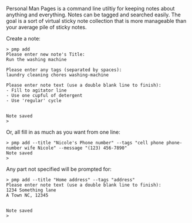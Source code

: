 Personal Man Pages is a command line utiltiy for keeping notes about anything and everything. Notes can be tagged and searched easily.
The goal is a sort of virtual sticky note collection that is more manageable than your average pile of sticky notes.

Create a note:

    > pmp add
    Please enter new note's Title:
    Run the washing machine

    Please enter any tags (separated by spaces):
    laundry cleaning chores washing-machine

    Please enter note text (use a double blank line to finish):
    - Fill to agitator line
    - Use one cupful of detergent
    - Use 'regular' cycle


    Note saved
    >

Or, all fill in as much as you want from one line:

    > pmp add --title "Nicole's Phone number" --tags "cell phone phone-number wife Nicole" --message "(123) 456-7890"
    Note saved
    >

Any part not specified will be prompted for:
    
    > pmp add --title "Home address" --tags "address"
    Please enter note text (use a double blank line to finish):
    1234 Something lane
    A Town NC, 12345


    Note saved
    >
